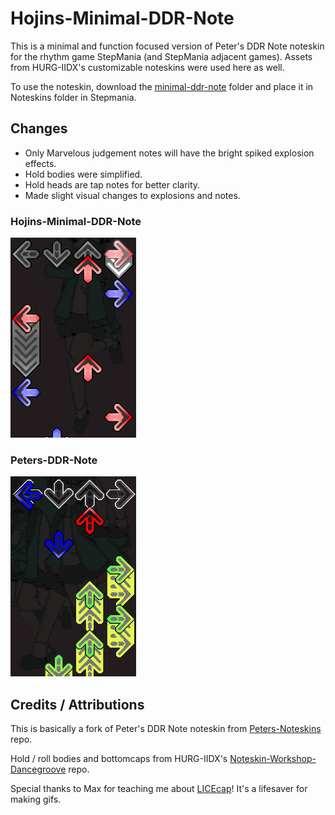 # Hojins-Minimal-DDR-Note
This is a minimal and function focused version of Peter's DDR Note noteskin for the rhythm game StepMania (and StepMania adjacent games). Assets from HURG-IIDX's customizable noteskins were used here as well. 

To use the noteskin, download the [minimal-ddr-note](minimal-ddr-note) folder and place it in Noteskins folder in Stepmania. 

## Changes
- Only Marvelous judgement notes will have the bright spiked explosion effects.
- Hold bodies were simplified. 
- Hold heads are tap notes for better clarity.
- Made slight visual changes to explosions and notes. 

### Hojins-Minimal-DDR-Note
![hojin](gifs/min_demo.gif)

### Peters-DDR-Note
![peter](gifs/peter_demo.gif)

## Credits / Attributions
This is basically a fork of Peter's DDR Note noteskin from [Peters-Noteskins](https://github.com/Pete-Lawrence/Peters-Noteskins) repo. 

Hold / roll bodies and bottomcaps from HURG-IIDX's [Noteskin-Workshop-Dancegroove](https://github.com/HURG-IIDX/Noteskin-Workshop-DanceGroove) repo. 

Special thanks to Max for teaching me about [LICEcap](https://www.cockos.com/licecap/)! It's a lifesaver for making gifs. 
